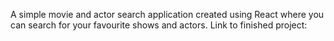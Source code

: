 A simple movie and actor search application created using React where you can search for your favourite shows and actors. 
Link to finished project: 
